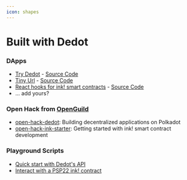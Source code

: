 ```yaml
---
icon: shapes
---
```


# Built with Dedot

### DApps

* [Try Dedot](https://try.dedot.dev) - [Source Code](https://github.com/dedotdev/trydedot)
* [Tiny Url](https://link.dedot.dev) -  [Source Code](https://github.com/dedotdev/link)
* [React hooks for ink! smart contracts](https://typink.netlify.app/) - [Source Code](https://github.com/dedotdev/typink-app)
* ... add yours?

### Open Hack from [OpenGuild](https://openguild.wtf/)

* [open-hack-dedot](https://github.com/openguild-labs/open-hack-dedot): Building decentralized applications on Polkadot
* [open-hack-ink-starter](https://github.com/openguild-labs/open-hack-ink-starter): Getting started with ink! smart contract development

### Playground Scripts

* [Quick start with Dedot's API](https://stackblitz.com/edit/try-dedot?file=main.ts\&view=editor)
* [Interact with a PSP22 ink! contract](https://stackblitz.com/edit/psp22-dedot?file=main.ts\&view=editor)



